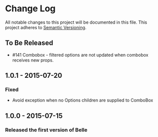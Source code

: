 # Change Log
All notable changes to this project will be documented in this file.
This project adheres to [Semantic Versioning](http://semver.org/).

## To Be Released
- #141 Combobox - filtered options are not updated when combobox receives new props.

## 1.0.1 - 2015-07-20
### Fixed
- Avoid exception when no Options children are supplied to ComboBox

## 1.0.0 - 2015-07-15
### Released the first version of Belle
